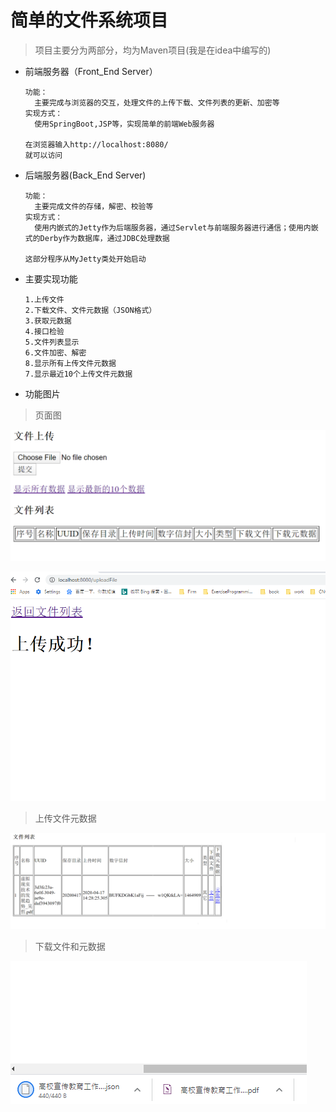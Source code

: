 # 简单的文件系统项目

> 项目主要分为两部分，均为Maven项目(我是在idea中编写的)



* 前端服务器（Front_End Server）

  ```
  功能：
  	主要完成与浏览器的交互，处理文件的上传下载、文件列表的更新、加密等
  实现方式：
  	使用SpringBoot,JSP等，实现简单的前端Web服务器
    
  在浏览器输入http://localhost:8080/   
  就可以访问
  ```

* 后端服务器(Back_End Server)

  ```，
  功能：
  	主要完成文件的存储，解密、校验等
  实现方式：
  	使用内嵌式的Jetty作为后端服务器，通过Servlet与前端服务器进行通信；使用内嵌式的Derby作为数据库，通过JDBC处理数据
  
  这部分程序从MyJetty类处开始启动
  ```
  

* 主要实现功能

  ```
  1.上传文件
  2.下载文件、文件元数据（JSON格式）
  3.获取元数据
  4.接口检验
  5.文件列表显示
  6.文件加密、解密
  8.显示所有上传文件元数据
  7.显示最近10个上传文件元数据
  ```
  

* 功能图片


> 页面图

![icon](./img/img00.png)

![icon](./img/img01.png)

> 上传文件元数据

![icon](./img/img02.png)

> 下载文件和元数据

![icon](./img/img03.png)
